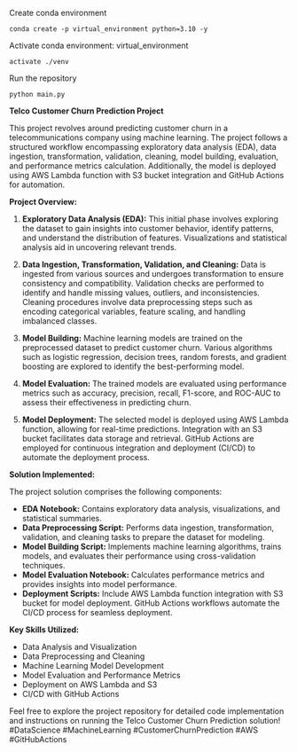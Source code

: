 Create conda environment 
``` 
conda create -p virtual_environment python=3.10 -y 
``` 
Activate conda environment: virtual_environment 
``` 
activate ./venv 
``` 
Run the repository 
``` 
python main.py 
```
**Telco Customer Churn Prediction Project**

This project revolves around predicting customer churn in a telecommunications company using machine learning. The project follows a structured workflow encompassing exploratory data analysis (EDA), data ingestion, transformation, validation, cleaning, model building, evaluation, and performance metrics calculation. Additionally, the model is deployed using AWS Lambda function with S3 bucket integration and GitHub Actions for automation.

**Project Overview:**

1. **Exploratory Data Analysis (EDA):** This initial phase involves exploring the dataset to gain insights into customer behavior, identify patterns, and understand the distribution of features. Visualizations and statistical analysis aid in uncovering relevant trends.

2. **Data Ingestion, Transformation, Validation, and Cleaning:** Data is ingested from various sources and undergoes transformation to ensure consistency and compatibility. Validation checks are performed to identify and handle missing values, outliers, and inconsistencies. Cleaning procedures involve data preprocessing steps such as encoding categorical variables, feature scaling, and handling imbalanced classes.

3. **Model Building:** Machine learning models are trained on the preprocessed dataset to predict customer churn. Various algorithms such as logistic regression, decision trees, random forests, and gradient boosting are explored to identify the best-performing model.

4. **Model Evaluation:** The trained models are evaluated using performance metrics such as accuracy, precision, recall, F1-score, and ROC-AUC to assess their effectiveness in predicting churn.

5. **Model Deployment:** The selected model is deployed using AWS Lambda function, allowing for real-time predictions. Integration with an S3 bucket facilitates data storage and retrieval. GitHub Actions are employed for continuous integration and deployment (CI/CD) to automate the deployment process.

**Solution Implemented:**

The project solution comprises the following components:

- **EDA Notebook:** Contains exploratory data analysis, visualizations, and statistical summaries.
- **Data Preprocessing Script:** Performs data ingestion, transformation, validation, and cleaning tasks to prepare the dataset for modeling.
- **Model Building Script:** Implements machine learning algorithms, trains models, and evaluates their performance using cross-validation techniques.
- **Model Evaluation Notebook:** Calculates performance metrics and provides insights into model performance.
- **Deployment Scripts:** Include AWS Lambda function integration with S3 bucket for model deployment. GitHub Actions workflows automate the CI/CD process for seamless deployment.

**Key Skills Utilized:**

- Data Analysis and Visualization
- Data Preprocessing and Cleaning
- Machine Learning Model Development
- Model Evaluation and Performance Metrics
- Deployment on AWS Lambda and S3
- CI/CD with GitHub Actions

Feel free to explore the project repository for detailed code implementation and instructions on running the Telco Customer Churn Prediction solution! #DataScience #MachineLearning #CustomerChurnPrediction #AWS #GitHubActions